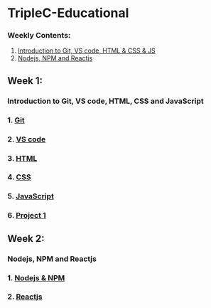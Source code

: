 # TripleC-Educational

### Weekly Contents:
1. [Introduction to Git, VS code, HTML & CSS & JS](#week-1)
2. [Nodejs, NPM and Reactjs](#week-2)

## Week 1:
### Introduction to Git, VS code, HTML, CSS and JavaScript
### 1. [Git](week1/git.md)
### 2. [VS code](week1/vscode.md)
### 3. [HTML](week1/html.md)
### 4. [CSS](week1/css.md)
### 5. [JavaScript](week1/js.md)
### 6. [Project 1](week1/project1.md)

## Week 2:
### Nodejs, NPM and Reactjs
### 1. [Nodejs & NPM](week2/nodejsnpm.md)
### 2. [Reactjs](week2/reactjs.md)
